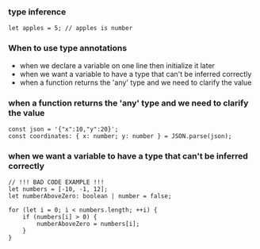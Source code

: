 ### type inference
```
let apples = 5; // apples is number
```

### When to use type annotations
 - when we declare a variable on one line then initialize it later
 - when we want a variable to have a type that can't be inferred correctly
 - when a function returns the 'any' type and we need to clarify the value

### when a function returns the 'any' type and we need to clarify the value
```
const json = '{"x":10,"y":20}';
const coordinates: { x: number; y: number } = JSON.parse(json);
```

### when we want a variable to have a type that can't be inferred correctly
```
// !!! BAD CODE EXAMPLE !!!
let numbers = [-10, -1, 12];
let numberAboveZero: boolean | number = false;

for (let i = 0; i < numbers.length; ++i) {
    if (numbers[i] > 0) {
        numberAboveZero = numbers[i];
    }
}
```